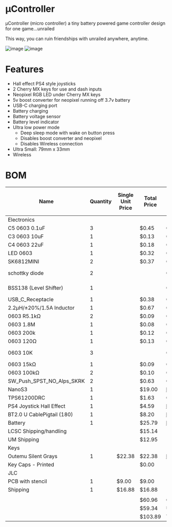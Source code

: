 # µController

µController (micro controller) a tiny battery powered game controller design for one game...unrailed

This way, you can ruin friendships with unrailed anywhere, anytime.

![image](https://hc-cdn.hel1.your-objectstorage.com/s/v3/ae90924d7d2270a7a03cd36875605d7d6f476b9f_image.png)
![image](https://hc-cdn.hel1.your-objectstorage.com/s/v3/9f4c7476ad143988d9ea0cb786a5d1b26d1eba8a_image.png)

# Features
- Hall effect PS4 style joysticks
- 2 Cherry MX keys for use and dash inputs
- Neopixel RGB LED under Cherry MX keys
- 5v boost converter for neopixel running off 3.7v battery
- USB-C charging port
- Battery charging
- Battery voltage sensor
- Battery level indicator
- Ultra low power mode
  - Deep sleep mode with wake on button press
  - Disables boost converter and neopixel
  - Disables Wireless connection
- Ultra Small: 79mm x 33mm
- Wireless

# BOM

| Name                       | Quantity | Single Unit Price | Total Price | URL/LCSC                                                                      | Vendor (LCSC unless otheriwse indicated) |                  |
|----------------------------|----------|-------------------|-------------|-------------------------------------------------------------------------------|------------------------------------------|------------------|
| Electronics                |          |                   |             |                                                                               |                                          |                  |
| C5 0603 0.1uF              | 3        |                   | $0.45       | C49678                                                                        |                                          |                  |
| C3 0603 10uF               | 1        |                   | $0.13       | C19702                                                                        |                                          |                  |
| C4 0603 22uF               | 1        |                   | $0.18       | C59461                                                                        |                                          |                  |
| LED 0603                   | 1        |                   | $0.32       | C965799                                                                       |                                          |                  |
| SK6812MINI                 | 2        |                   | $0.37       | C5149201                                                                      |                                          |                  |
| schottky diode             | 2        |                   |             | C85098                                                                        |                                          | With NotAHackPad |
| BSS138 (Level Shifter)     | 1        |                   |             | C82045                                                                        |                                          | With NotAHackPad |
| USB_C_Receptacle           | 1        |                   | $0.38       | C2988369                                                                      |                                          |                  |
| 2.2µH/±20%/1.5A Inductor   | 1        |                   | $0.67       | C171762                                                                       |                                          |                  |
| 0603 R5.1kΩ                | 2        |                   | $0.09       | C2907044                                                                      |                                          |                  |
| 0603 1.8M                  | 1        |                   | $0.08       | C2930026                                                                      |                                          |                  |
| 0603 200k                  | 1        |                   | $0.12       | C105574                                                                       |                                          |                  |
| 0603 120Ω                  | 1        |                   | $0.13       | C114640                                                                       |                                          |                  |
| 0603 10K                   | 3        |                   |             | C98220                                                                        | With NotAHackPad                         |                  |
| 0603 15kΩ                  | 1        |                   | $0.09       | C2906995                                                                      |                                          |                  |
| 0603 100kΩ                 | 2        |                   | $0.10       | C14675                                                                        |                                          |                  |
| SW_Push_SPST_NO_Alps_SKRK  | 2        |                   | $0.63       | C115357                                                                       |                                          |                  |
| NanoS3                     | 1        |                   | $19.00      | https://unexpectedmaker.com/shop.html#!/NanoS3/p/577095557/category=154217256 | UM                                       |                  |
| TPS61200DRC                | 1        |                   | $1.63       | C140320                                                                       |                                          |                  |
| PS4 Joystick Hall Effect   | 1        |                   | $4.59       | https://www.aliexpress.com/item/1005008600410715.html                         |                                          |                  |
| BT2.0 U CablePigtail (180) | 1        |                   | $8.20       | https://www.aliexpress.com/item/1005008719531779.html                         |                                          |                  |
| Battery                    | 1        |                   | $25.79      | https://www.aliexpress.com/item/1005008702820863.html                         |                                          |                  |
| LCSC Shipping/handling     |          |                   | $15.14      |                                                                               |                                          |                  |
| UM Shipping                |          |                   | $12.95      |                                                                               |                                          |                  |
| Keys                       |          |                   |             |                                                                               |                                          |                  |
| Outemu Silent Grays        | 1        | $22.38            | $22.38      | https://www.aliexpress.com/item/1005007052759423.html                         |                                          |                  |
| Key Caps - Printed         |          |                   | $0.00       |                                                                               |                                          |                  |
| JLC                        |          |                   |             |                                                                               |                                          |                  |
| PCB with stencil           | 1        | $9.00             | $9.00       |                                                                               |                                          |                  |
| Shipping                   | 1        | $16.88            | $16.88      |                                                                               |                                          |                  |
|                            |          |                   |             |                                                                               |                                          |                  |
|                            |          |                   | $60.96      | CAD                                                                           |                                          |                  |
|                            |          |                   | $59.34      | USD                                                                           |                                          |                  |
|                            |          |                   | $103.89     | Total - USD                                                                   |                                          |                  |
